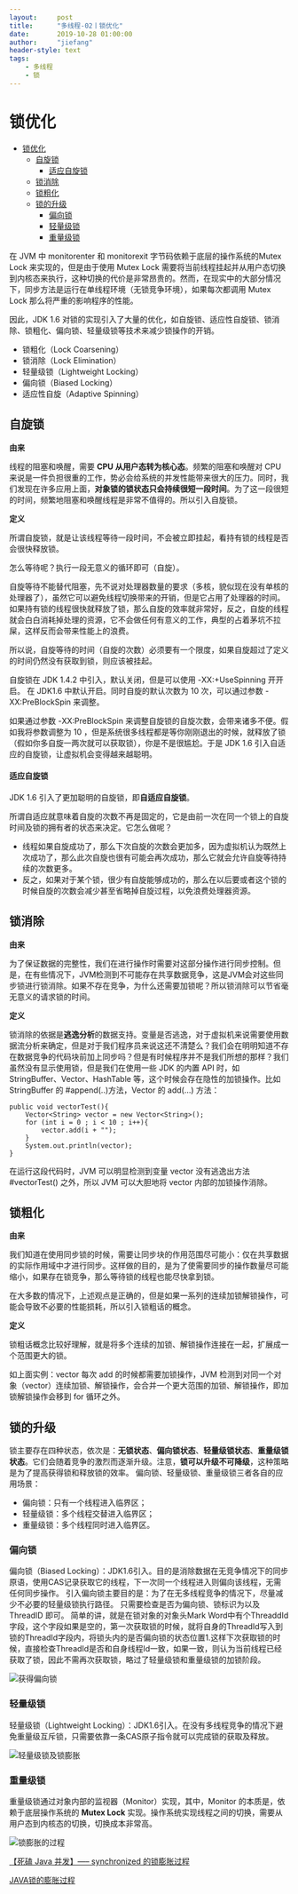 ```yaml
---
layout:     post
title:      "多线程-02丨锁优化"
date:       2019-10-28 01:00:00
author:     "jiefang"
header-style: text
tags:
    - 多线程
    - 锁
---
```

# 锁优化

* [锁优化](#锁优化)
	* [自旋锁](#自旋锁)
	    * [适应自旋锁](#适应自旋锁)
	* [锁消除](#锁消除)
	* [锁粗化](#锁粗化)
	* [锁的升级](#锁的升级)
		* [偏向锁](#偏向锁)
		* [轻量级锁](#轻量级锁)
		* [重量级锁](#重量级锁)

在 JVM 中 monitorenter 和 monitorexit 字节码依赖于底层的操作系统的Mutex Lock 来实现的，但是由于使用 Mutex Lock 需要将当前线程挂起并从用户态切换到内核态来执行，这种切换的代价是非常昂贵的。然而，在现实中的大部分情况下，同步方法是运行在单线程环境（无锁竞争环境），如果每次都调用 Mutex Lock 那么将严重的影响程序的性能。

因此，JDK 1.6 对锁的实现引入了大量的优化，如自旋锁、适应性自旋锁、锁消除、锁粗化、偏向锁、轻量级锁等技术来减少锁操作的开销。
- 锁粗化（Lock Coarsening）
- 锁消除（Lock Elimination）
- 轻量级锁（Lightweight Locking）
- 偏向锁（Biased Locking）
- 适应性自旋（Adaptive Spinning）

## 自旋锁
**由来**

线程的阻塞和唤醒，需要 **CPU 从用户态转为核心态**。频繁的阻塞和唤醒对 CPU 来说是一件负担很重的工作，势必会给系统的并发性能带来很大的压力。同时，我们发现在许多应用上面，**对象锁的锁状态只会持续很短一段时间**。为了这一段很短的时间，频繁地阻塞和唤醒线程是非常不值得的。所以引入自旋锁。

**定义**

所谓自旋锁，就是让该线程等待一段时间，不会被立即挂起，看持有锁的线程是否会很快释放锁。

怎么等待呢？执行一段无意义的循环即可（自旋）。

自旋等待不能替代阻塞，先不说对处理器数量的要求（多核，貌似现在没有单核的处理器了），虽然它可以避免线程切换带来的开销，但是它占用了处理器的时间。如果持有锁的线程很快就释放了锁，那么自旋的效率就非常好，反之，自旋的线程就会白白消耗掉处理的资源，它不会做任何有意义的工作，典型的占着茅坑不拉屎，这样反而会带来性能上的浪费。

所以说，自旋等待的时间（自旋的次数）必须要有一个限度，如果自旋超过了定义的时间仍然没有获取到锁，则应该被挂起。

自旋锁在 JDK 1.4.2 中引入，默认关闭，但是可以使用 -XX:+UseSpinning 开开启。
在 JDK1.6 中默认开启。同时自旋的默认次数为 10 次，可以通过参数 -XX:PreBlockSpin 来调整。

如果通过参数 -XX:PreBlockSpin 来调整自旋锁的自旋次数，会带来诸多不便。假如我将参数调整为 10 ，但是系统很多线程都是等你刚刚退出的时候，就释放了锁（假如你多自旋一两次就可以获取锁），你是不是很尴尬。于是 JDK 1.6 引入自适应的自旋锁，让虚拟机会变得越来越聪明。

#### 适应自旋锁
JDK 1.6 引入了更加聪明的自旋锁，即**自适应自旋锁**。

所谓自适应就意味着自旋的次数不再是固定的，它是由前一次在同一个锁上的自旋时间及锁的拥有者的状态来决定。它怎么做呢？

- 线程如果自旋成功了，那么下次自旋的次数会更加多，因为虚拟机认为既然上次成功了，那么此次自旋也很有可能会再次成功，那么它就会允许自旋等待持续的次数更多。
- 反之，如果对于某个锁，很少有自旋能够成功的，那么在以后要或者这个锁的时候自旋的次数会减少甚至省略掉自旋过程，以免浪费处理器资源。

## 锁消除
**由来**

为了保证数据的完整性，我们在进行操作时需要对这部分操作进行同步控制。但是，在有些情况下，JVM检测到不可能存在共享数据竞争，这是JVM会对这些同步锁进行锁消除。如果不存在竞争，为什么还需要加锁呢？所以锁消除可以节省毫无意义的请求锁的时间。

**定义**

锁消除的依据是**逃逸分析**的数据支持。变量是否逃逸，对于虚拟机来说需要使用数据流分析来确定，但是对于我们程序员来说这还不清楚么？我们会在明明知道不存在数据竞争的代码块前加上同步吗？但是有时候程序并不是我们所想的那样？我们虽然没有显示使用锁，但是我们在使用一些 JDK 的内置 API 时，如 StringBuffer、Vector、HashTable 等，这个时候会存在隐性的加锁操作。比如 StringBuffer 的 #append(..)方法，Vector 的 add(...) 方法：
```
public void vectorTest(){
    Vector<String> vector = new Vector<String>();
    for (int i = 0 ; i < 10 ; i++){
    	vector.add(i + "");
    }
    System.out.println(vector);
}
```
在运行这段代码时，JVM 可以明显检测到变量 vector 没有逃逸出方法 #vectorTest() 之外，所以 JVM 可以大胆地将 vector 内部的加锁操作消除。

## 锁粗化
**由来**

我们知道在使用同步锁的时候，需要让同步块的作用范围尽可能小：仅在共享数据的实际作用域中才进行同步。这样做的目的，是为了使需要同步的操作数量尽可能缩小，如果存在锁竞争，那么等待锁的线程也能尽快拿到锁。

在大多数的情况下，上述观点是正确的，但是如果一系列的连续加锁解锁操作，可能会导致不必要的性能损耗，所以引入锁粗话的概念。

**定义**

锁粗话概念比较好理解，就是将多个连续的加锁、解锁操作连接在一起，扩展成一个范围更大的锁。

如上面实例：vector 每次 add 的时候都需要加锁操作，JVM 检测到对同一个对象（vector）连续加锁、解锁操作，会合并一个更大范围的加锁、解锁操作，即加锁解锁操作会移到 for 循环之外。
## 锁的升级
锁主要存在四种状态，依次是：**无锁状态**、**偏向锁状态**、**轻量级锁状态**、**重量级锁状态**。它们会随着竞争的激烈而逐渐升级。注意，**锁可以升级不可降级**，这种策略是为了提高获得锁和释放锁的效率。
偏向锁、轻量级锁、重量级锁三者各自的应用场景：

- 偏向锁：只有一个线程进入临界区；
- 轻量级锁：多个线程交替进入临界区；
- 重量级锁：多个线程同时进入临界区。

### 偏向锁
偏向锁（Biased Locking）：JDK1.6引入。目的是消除数据在无竞争情况下的同步原语，使用CAS记录获取它的线程，下一次同一个线程进入则偏向该线程，无需任何同步操作。
引入偏向锁主要目的是：为了在无多线程竞争的情况下，尽量减少不必要的轻量级锁执行路径。
只需要检查是否为偏向锁、锁标识为以及 ThreadID 即可。
简单的讲，就是在锁对象的对象头Mark Word中有个ThreaddId字段，这个字段如果是空的，第一次获取锁的时候，就将自身的ThreadId写入到锁的ThreadId字段内，将锁头内的是否偏向锁的状态位置1.这样下次获取锁的时候，直接检查ThreadId是否和自身线程Id一致，如果一致，则认为当前线程已经获取了锁，因此不需再次获取锁，略过了轻量级锁和重量级锁的加锁阶段。

![获得偏向锁](https://s2.ax1x.com/2019/10/24/KUPyUP.png)



### 轻量级锁
轻量级锁（Lightweight Locking）：JDK1.6引入。在没有多线程竞争的情况下避免重量级互斥锁，只需要依靠一条CAS原子指令就可以完成锁的获取及释放。

![轻量级锁及锁膨胀](https://s2.ax1x.com/2019/10/24/KUn2o4.md.png)

### 重量级锁
重量级锁通过对象内部的监视器（Monitor）实现，其中，Monitor 的本质是，依赖于底层操作系统的 **Mutex Lock** 实现。操作系统实现线程之间的切换，需要从用户态到内核态的切换，切换成本非常高。

![锁膨胀的过程](https://s2.ax1x.com/2019/10/24/KUKPjx.png)




[【死磕 Java 并发】—– synchronized 的锁膨胀过程](http://cmsblogs.com/?p=5812)

[JAVA锁的膨胀过程](https://my.oschina.net/hosee/blog/2878328)